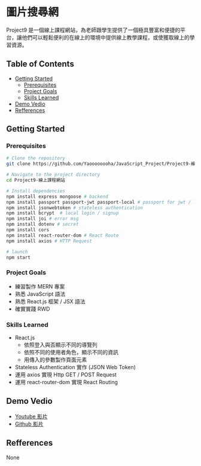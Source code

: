 # 圖片搜尋網

Project9 是一個線上課程網站，為老師跟學生提供了一個極具豐富和便捷的平台，讓他們可以輕鬆便利的在線上的環境中提供線上教學課程，或使獲取線上的學習資源。

## Table of Contents

- [Getting Started](#getting-started)
  - [Prerequisites](#prerequisites)
  - [Project Goals](#project-goals)
  - [Skills Learned](#skills-learned)
- [Demo Vedio](#demo-vedio)
- [Refferences](#refferences)

## Getting Started

### Prerequisites

```bash
# Clone the repository
git clone https://github.com/Yaoooooooha/JavaScript_Project/Project9-線上課程網站.git

# Navigate to the project directory
cd Project9-線上課程網站

# Install dependencies
npm install express mongoose # backend
npm install passport passport-jwt passport-local # passport for jwt / lacal authentication
npm install jsonwebtoken # stateless authentication
npm install bcrypt  # local login / signup
npm install joi # error msg
npm install dotenv # secret
npm install cors
npm install react-router-dom # React Route
npm install axios # HTTP Request

# launch
npm start
```

### Project Goals

- 練習製作 MERN 專案
- 熟悉 JavaScript 語法
- 熟悉 React.js 框架 / JSX 語法
- 確實實踐 RWD

### Skills Learned

- React.js
  - 依照登入與否顯示不同的導覽列
  - 依照不同的使用者角色，顯示不同的資訊
  - 用傳入的參數製作頁面元素
- Stateless Authentication 實作 (JSON Web Token)
- 運用 axios 實現 Http GET / POST Request
- 運用 react-router-dom 實現 React Routing

## Demo Vedio

- [Youtube 影片](https://www.youtube.com/watch?v=59zvDJYCRzI)
- [Github 影片](https://github.com/Yaoooooooha/JavaScript_Project/blob/master/Project9-%E7%B7%9A%E4%B8%8A%E8%AA%B2%E7%A8%8B%E7%B6%B2%E7%AB%99/demo.mp4)

## Refferences

None
